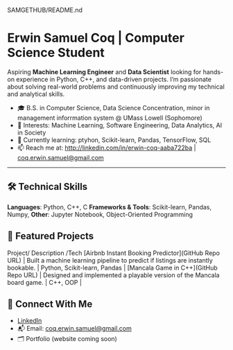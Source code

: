 SAMGETHUB/README.nd

# Erwin Samuel Coq | Computer Science Student

Aspiring **Machine Learning Engineer** and **Data Scientist** looking for hands-on experience in Python, C++, and data-driven projects. I’m passionate about solving real-world problems and continuously improving my technical and analytical skills.

- 🎓 B.S. in Computer Science, Data Science Concentration, minor in management inforrmation system @ UMass Lowell (Sophomore)
- 🔬 Interests: Machine Learning, Software Engineering, Data Analytics, AI in Society
- 🚀 Currently learning: ptyhon, Scikit-learn, Pandas, TensorFlow, SQL
- 📫 Reach me at: http://linkedin.com/in/erwin-coq-aaba722ba | coq.erwin.samuel@gmail.com

---

## 🛠 Technical Skills

**Languages**: Python, C++, C
**Frameworks & Tools**: Scikit-learn, Pandas, Numpy, 
**Other**: Jupyter Notebook, Object-Oriented Programming


## 🚧 Featured Projects

 Project/ Description /Tech 
[Airbnb Instant Booking Predictor](GitHub Repo URL) | Built a machine learning pipeline to predict if listings are instantly bookable. | Python, Scikit-learn, Pandas |
[Mancala Game in C++](GitHub Repo URL) | Designed and implemented a playable version of the Mancala board game. | C++, OOP |



## 🤝 Connect With Me

- [LinkedIn](http://linkedin.com/in/erwin-coq-aaba722ba)
- 📬 Email: coq.erwin.samuel@gmail.com  
- 🗂 Portfolio (website coming soon)


